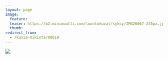 ```yaml
---
layout: page
image:
  feature:
  teaser: https://b2.minimuutti.com/luontokuvat/syksy/IMG26067-245px.jpg
  thumb:
redirect_from:
  - /kuvia-mikista/00019
---
```


![](https://b2.minimuutti.com/mikin-kuvat/3/IMG26067-800px.jpg)
